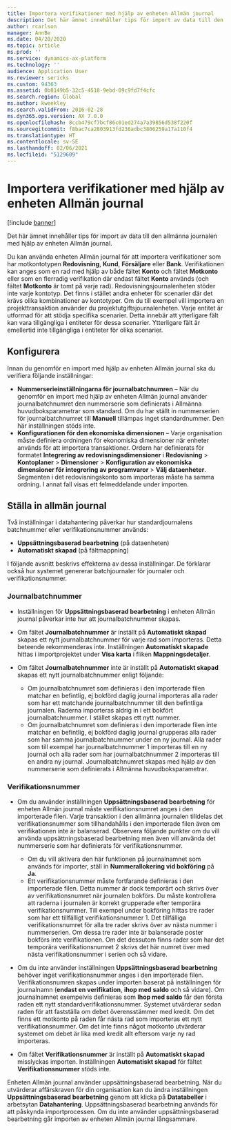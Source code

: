 ```yaml
---
title: Importera verifikationer med hjälp av enheten Allmän journal
description: Det här ämnet innehåller tips för import av data till den allmänna journalen med hjälp av enheten Allmän journal.
author: rcarlson
manager: AnnBe
ms.date: 04/20/2020
ms.topic: article
ms.prod: ''
ms.service: dynamics-ax-platform
ms.technology: ''
audience: Application User
ms.reviewer: sericks
ms.custom: 94363
ms.assetid: 0b8149b5-32c5-4518-9ebd-09c9fd7f4cfc
ms.search.region: Global
ms.author: kweekley
ms.search.validFrom: 2016-02-28
ms.dyn365.ops.version: AX 7.0.0
ms.openlocfilehash: 8ccb479cf7bcf86c01ed274a7a39856d538f220f
ms.sourcegitcommit: f8bac7ca2803913fd236adbc3806259a17a110f4
ms.translationtype: HT
ms.contentlocale: sv-SE
ms.lasthandoff: 02/06/2021
ms.locfileid: "5129609"
---
```

# <a name="importing-vouchers-by-using-the-general-journal-entity"></a>Importera verifikationer med hjälp av enheten Allmän journal

[!include [banner](../includes/banner.md)]

Det här ämnet innehåller tips för import av data till den allmänna journalen med hjälp av enheten Allmän journal.

Du kan använda enheten Allmän journal för att importera verifikationer som har motkontotypen **Redovisning**, **Kund**, **Försäljare** eller **Bank**. Verifikationen kan anges som en rad med hjälp av både fältet **Konto** och fältet **Motkonto** eller som en flerradig verifikation där endast fältet **Konto** används (och fältet **Motkonto** är tomt på varje rad). Redovisningsjournalenheten stöder inte varje kontotyp. Det finns i stället andra enheter för scenarier där det krävs olika kombinationer av kontotyper. Om du till exempel vill importera en projekttransaktion använder du projektutgiftsjournalenheten. Varje entitet är utformad för att stödja specifika scenarier. Detta innebär att ytterligare fält kan vara tillgängliga i entiteter för dessa scenarier. Ytterligare fält är emellertid inte tillgängliga i entiteter för olika scenarier.

## <a name="setup"></a>Konfigurera
Innan du genomför en import med hjälp av enheten Allmän journal ska du verifiera följande inställningar:

- **Nummerserieinställningarna för journalbatchnumren** – När du genomför en import med hjälp av enheten Allmän journal använder journalbatchnumret den nummerserie som definierats i Allmänna huvudboksparametrar som standard. Om du har ställt in nummerserien för journalbatchnumret till **Manuell** tillämpas inget standardnummer. Den här inställningen stöds inte.
- **Konfigurationen för den ekonomiska dimensionen** – Varje organisation måste definiera ordningen för ekonomiska dimensioner när enheter används för att importera transaktioner. Ordern har definierats för formatet **Integrering av redovisningsdimensioner** i **Redovisning** &gt; **Kontoplaner** &gt; **Dimensioner** &gt; **Konfiguration av ekonomiska dimensioner för integrering av programvaror** &gt; **Välj dataenheter**. Segmenten i det redovisningskonto som importeras måste ha samma ordning. I annat fall visas ett felmeddelande under importen.

## <a name="general-journal-entity-setup"></a>Ställa in allmän journal
Två inställningar i datahantering påverkar hur standardjournalens batchnummer eller verifikationsnummer används:

- **Uppsättningsbaserad bearbetning** (på dataenheten)
- **Automatiskt skapad** (på fältmappning)

I följande avsnitt beskrivs effekterna av dessa inställningar. De förklarar också hur systemet genererar batchjournaler för journaler och verifikationsnummer.

### <a name="journal-batch-number"></a>Journalbatchnummer

- Inställningen för **Uppsättningsbaserad bearbetning** i enheten Allmän journal påverkar inte hur att journalbatchnummer skapas.
- Om fältet **Journalbatchnummer** är inställt på **Automatiskt skapad** skapas ett nytt journalbatchnummer för varje rad som importeras. Detta beteende rekommenderas inte. Inställningen **Automatiskt skapade** hittas i importprojektet under **Visa karta** i fliken **Mappningsdetaljer**.
- Om fältet **Journalbatchnummer** inte är inställt på **Automatiskt skapad** skapas ett nytt journalbatchnummer enligt följande:

    - Om journalbatchnumret som definieras i den importerade filen matchar en befintlig, ej bokförd daglig journal importeras alla rader som har ett matchande journalbatchnummer till den befintliga journalen. Raderna importeras aldrig in i ett bokfört journalbatchnummer. I stället skapas ett nytt nummer.
    - Om journalbatchnumret som definieras i den importerade filen inte matchar en befintlig, ej bokförd daglig journal grupperas alla rader som har samma journalbatchnummer under en ny journal. Alla rader som till exempel har journalbatchnummer 1 importeras till en ny journal och alla rader som har journalbatchnummer 2 importeras till en andra ny journal. Journalbatchnumret skapas med hjälp av den nummerserie som definierats i Allmänna huvudboksparametrar.

### <a name="voucher-number"></a>Verifikationsnummer

- Om du använder inställningen **Uppsättningsbaserad bearbetning** för enheten Allmän journal måste verifikationsnumret anges i den importerade filen. Varje transaktion i den allmänna journalen tilldelas det verifikationsnummer som tillhandahålls i den importerade filen även om verifikationen inte är balanserad. Observera följande punkter om du vill använda uppsättningsbaserad bearbetning men även vill använda det nummerserie som har definierats för verifikationsnummer.

    - Om du vill aktivera den här funktionen på journalnamnet som används för importer, ställ in **Nummerallokering vid bokföring** på **Ja**.
    - Ett verifikationsnummer måste fortfarande definieras i den importerade filen. Detta nummer är dock temporärt och skrivs över av verifikationsnumret när journalen bokförs. Du måste kontrollera att raderna i journalen är korrekt grupperade efter temporära verifikationsnummer. Till exempel under bokföring hittas tre rader som har ett tillfälligt verifikationsnummer 1. Det tillfälliga verifikationsnumret för alla tre rader skrivs över av nästa nummer i nummerserien. Om dessa tre rader inte är balanserade poster bokförs inte verifikationen. Om det dessutom finns rader som har det temporära verifikationsnumret 2 skrivs det här numret över med nästa verifikationsnummer i serien och så vidare.

- Om du inte använder inställningen **Uppsättningsbaserad bearbetning** behöver inget verifikationsnummer anges i den importerade filen. Verifikationsnumren skapas under importen baserat på inställningen för journalnamn (**endast en verifikation**, **ihop med saldo** och så vidare). Om journalnamnet exempelvis definieras som **Ihop med saldo** får den första raden ett nytt standardverifikationsnummer. Systemet utvärderar sedan raden för att fastställa om debet överensstämmer med kredit. Om det finns ett motkonto på raden får nästa rad som importeras ett nytt verifikationsnummer. Om det inte finns något motkonto utvärderar systemet om debet är lika med kredit allt eftersom varje ny rad importeras.
- Om fältet **Verifikationsnummer** är inställt på **Automatiskt skapad** misslyckas importen. Inställningen **Automatiskt skapad** för fältet **Verifikationsnummer** stöds inte.

Enheten Allmän journal använder uppsättningsbaserad bearbetning. När du utvärderar affärskraven för din organisation kan du ändra inställningen **Uppsättningsbaserad bearbetning** genom att klicka på **Datatabeller** i arbetsytan **Datahantering**. Uppsättningsbaserad bearbetning används för att påskynda importprocessen. Om du inte använder uppsättningsbaserad bearbetning går importen av enheten Allmän journal långsammare.
